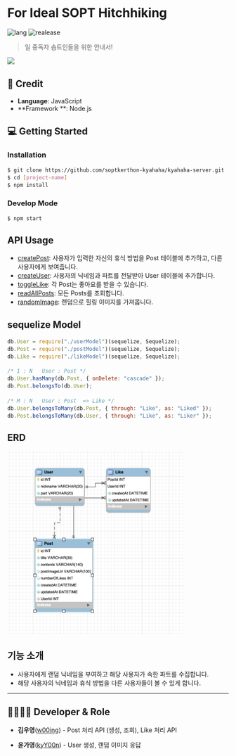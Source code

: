 # For Ideal SOPT Hitchhiking

![lang](https://img.shields.io/badge/Language-JavaScript-blue)  ![realease](https://img.shields.io/badge/release-v1.0.0-yellow)

> 일 중독자 솝트인들을 위한 안내서!

<img src="./public/images/logo.jpg" width="200"/>

## 🔧 Credit

- **Language**: JavaScript
- **Framework **: Node.js

## 💻 Getting Started

### Installation

```bash
$ git clone https://github.com/soptkerthon-kyahaha/kyahaha-server.git
$ cd [project-name]
$ npm install
```

### Develop Mode

```
$ npm start
```
## API Usage

- [createPost](https://github.com/soptkerthon-kyahaha/kyahaha-server/wiki/createPost): 사용자가 입력한 자신의 휴식 방법을 Post 테이블에 추가하고, 다른 사용자에게 보여줍니다.
- [createUser](https://github.com/soptkerthon-kyahaha/kyahaha-server/wiki/createUser): 사용자의 닉네임과 파트를 전달받아 User 테이블에 추가합니다. 
- [toggleLike](https://github.com/soptkerthon-kyahaha/kyahaha-server/wiki/toggleLike): 각 Post는 좋아요를 받을 수 있습니다.
- [readAllPosts](https://github.com/soptkerthon-kyahaha/kyahaha-server/wiki/toggleLike): 모든 Posts를 조회합니다.
- [randomImage](https://github.com/soptkerthon-kyahaha/kyahaha-server/wiki/randomImage): 랜덤으로 힐링 이미지를 가져옵니다.

## sequelize Model

```javascript
db.User = require("./userModel")(sequelize, Sequelize);
db.Post = require("./postModel")(sequelize, Sequelize);
db.Like = require("./likeModel")(sequelize, Sequelize);

/* 1 : N   User : Post */
db.User.hasMany(db.Post, { onDelete: "cascade" });
db.Post.belongsTo(db.User);

/* M : N   User : Post  => Like */
db.User.belongsToMany(db.Post, { through: "Like", as: "Liked" });
db.Post.belongsToMany(db.User, { through: "Like", as: "Liker" });
```

## ERD

<img src='./public/images/erd.png' width='80%'>

## 기능 소개

- 사용자에게 랜덤 닉네임을 부여하고 해당 사용자가 속한 파트를 수집합니다.
- 해당 사용자의 닉네임과 휴식 방법을 다른 사용자들이 볼 수 있게 합니다.

------
## 👨‍👩‍👧‍👦 Developer & Role

- **김우영**([w00ing](https://github.com/w00ing)) - Post 처리 API (생성, 조회), Like 처리 API

- **윤가영**([kyY00n](https://github.com/kyY00n)) - User 생성, 랜덤 이미지 응답